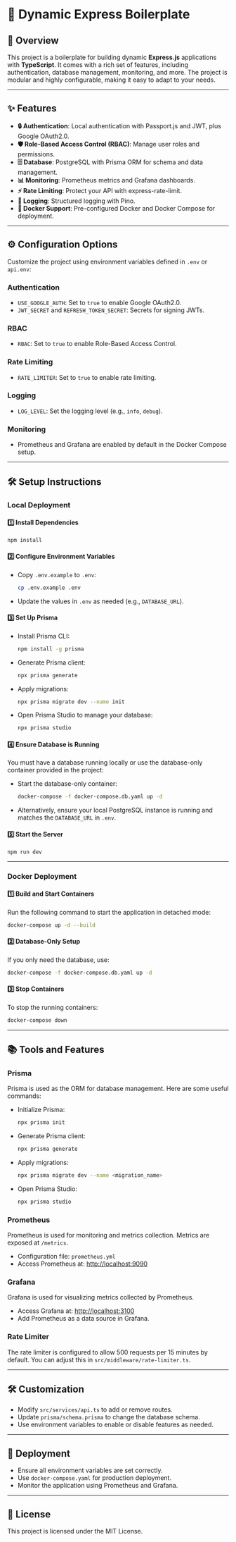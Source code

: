 # 🚀 Dynamic Express Boilerplate

## 🌟 Overview
This project is a boilerplate for building dynamic **Express.js** applications with **TypeScript**. It comes with a rich set of features, including authentication, database management, monitoring, and more. The project is modular and highly configurable, making it easy to adapt to your needs.

---

## ✨ Features
- **🔒 Authentication**: Local authentication with Passport.js and JWT, plus Google OAuth2.0.
- **🛡️ Role-Based Access Control (RBAC)**: Manage user roles and permissions.
- **🗄️ Database**: PostgreSQL with Prisma ORM for schema and data management.
- **📊 Monitoring**: Prometheus metrics and Grafana dashboards.
- **⚡ Rate Limiting**: Protect your API with express-rate-limit.
- **📜 Logging**: Structured logging with Pino.
- **🐳 Docker Support**: Pre-configured Docker and Docker Compose for deployment.

---

## ⚙️ Configuration Options
Customize the project using environment variables defined in `.env` or `api.env`:

### Authentication
- `USE_GOOGLE_AUTH`: Set to `true` to enable Google OAuth2.0.
- `JWT_SECRET` and `REFRESH_TOKEN_SECRET`: Secrets for signing JWTs.

### RBAC
- `RBAC`: Set to `true` to enable Role-Based Access Control.

### Rate Limiting
- `RATE_LIMITER`: Set to `true` to enable rate limiting.

### Logging
- `LOG_LEVEL`: Set the logging level (e.g., `info`, `debug`).

### Monitoring
- Prometheus and Grafana are enabled by default in the Docker Compose setup.

---

## 🛠️ Setup Instructions

### Local Deployment

#### 1️⃣ Install Dependencies
```bash
npm install
```

#### 2️⃣ Configure Environment Variables
- Copy `.env.example` to `.env`:
  ```bash
  cp .env.example .env
  ```
- Update the values in `.env` as needed (e.g., `DATABASE_URL`).

#### 3️⃣ Set Up Prisma
- Install Prisma CLI:
  ```bash
  npm install -g prisma
  ```
- Generate Prisma client:
  ```bash
  npx prisma generate
  ```
- Apply migrations:
  ```bash
  npx prisma migrate dev --name init
  ```
- Open Prisma Studio to manage your database:
  ```bash
  npx prisma studio
  ```

#### 4️⃣ Ensure Database is Running
You must have a database running locally or use the database-only container provided in the project:
- Start the database-only container:
  ```bash
  docker-compose -f docker-compose.db.yaml up -d
  ```
- Alternatively, ensure your local PostgreSQL instance is running and matches the `DATABASE_URL` in `.env`.

#### 5️⃣ Start the Server
```bash
npm run dev
```

---

### Docker Deployment

#### 1️⃣ Build and Start Containers
Run the following command to start the application in detached mode:
```bash
docker-compose up -d --build
```

#### 2️⃣ Database-Only Setup
If you only need the database, use:
```bash
docker-compose -f docker-compose.db.yaml up -d
```

#### 3️⃣ Stop Containers
To stop the running containers:
```bash
docker-compose down
```

---

## 📚 Tools and Features

### Prisma
Prisma is used as the ORM for database management. Here are some useful commands:
- Initialize Prisma:
  ```bash
  npx prisma init
  ```
- Generate Prisma client:
  ```bash
  npx prisma generate
  ```
- Apply migrations:
  ```bash
  npx prisma migrate dev --name <migration_name>
  ```
- Open Prisma Studio:
  ```bash
  npx prisma studio
  ```

### Prometheus
Prometheus is used for monitoring and metrics collection. Metrics are exposed at `/metrics`.
- Configuration file: `prometheus.yml`
- Access Prometheus at: [http://localhost:9090](http://localhost:9090)

### Grafana
Grafana is used for visualizing metrics collected by Prometheus.
- Access Grafana at: [http://localhost:3100](http://localhost:3100)
- Add Prometheus as a data source in Grafana.

### Rate Limiter
The rate limiter is configured to allow 500 requests per 15 minutes by default. You can adjust this in `src/middleware/rate-limiter.ts`.

---

## 🛠️ Customization
- Modify `src/services/api.ts` to add or remove routes.
- Update `prisma/schema.prisma` to change the database schema.
- Use environment variables to enable or disable features as needed.

---

## 🚀 Deployment
- Ensure all environment variables are set correctly.
- Use `docker-compose.yaml` for production deployment.
- Monitor the application using Prometheus and Grafana.

---

## 📜 License
This project is licensed under the MIT License.